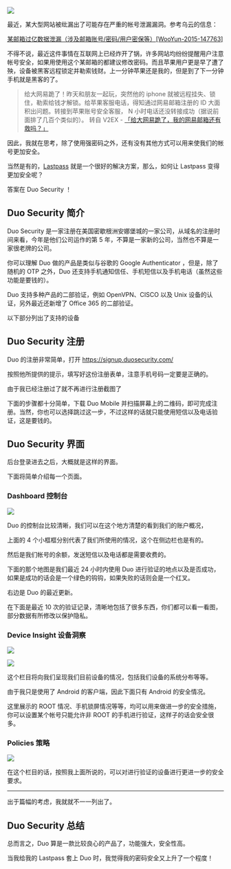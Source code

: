 <!--
Duo Security - 一款好用的双因素身份验证产品
最近，某大型网站被纰漏出了可能存在严重的帐号泄漏漏洞。参考乌云的信息：
1497689627
-->

![](https://imlonghao.b-cdn.net/files/25/5bbb48ad735be.jpg)

最近，某大型网站被纰漏出了可能存在严重的帐号泄漏漏洞。参考乌云的信息：

[某邮箱过亿数据泄漏（涉及邮箱账号/密码/用户密保等）[WooYun-2015-147763]](http://www.wooyun.org/bugs/wooyun-2015-0147763)

不得不说，最近这件事情在互联网上已经炸开了锅，许多网站均纷纷提醒用户注意帐号安全，如果用使用这个某邮箱的都建议修改密码。而且苹果用户更是早了遭了殃，设备被黑客远程锁定并勒索钱财。上一分钟苹果还是我的，但是到了下一分钟手机就是黑客的了。

> 给大网易跪了！昨天和朋友一起玩，突然他的 iphone 就被远程挂失、锁住，勒索给钱才解锁。给苹果客服电话，得知通过网易邮箱注册的 ID 大面积出问题。转接到苹果账号安全客服， N 小时电话还没转接成功（据说前面排了几百个类似的）。 转自 V2EX - [「给大网易跪了，我的网易邮箱还有救吗？」](https://www.v2ex.com/t/229151)

因此，我就在思考，除了使用强密码之外，还有没有其他方式可以用来使我们的帐号更加安全。

当然是有的，[Lastpass](https://lastpass.com/f?1592546) 就是一个很好的解决方案，那么，如何让 Lastpass 变得更加安全呢？

答案在 Duo Security ！

## Duo Security 简介

Duo Security 是一家注册在美国密歇根洲安娜堡城的一家公司，从域名的注册时间来看，今年是他们公司运作的第 5 年，不算是一家新的公司，当然也不算是一家很老牌的公司。

你可以理解 Duo 做的产品是类似与谷歌的 Google Authenticator ，但是，除了随机的 OTP 之外，Duo 还支持手机通知信任、手机短信以及手机电话（虽然这些功能是要钱的）。

Duo 支持多种产品的二部验证，例如 OpenVPN、CISCO 以及 Unix 设备的认证，另外最近还新增了 Office 365 的二部验证。

以下部分列出了支持的设备

## Duo Security 注册

Duo 的注册非常简单，打开 https://signup.duosecurity.com/

按照他所提供的提示，填写好这份注册表单，注意手机号码一定要是正确的。

由于我已经注册过了就不再进行注册截图了

下面的步骤都十分简单，下载 Duo Mobile 并扫描屏幕上的二维码，即可完成注册。当然，你也可以选择跳过这一步，不过这样的话就只能使用短信以及电话验证，这是要钱的。

## Duo Security 界面

后台登录进去之后，大概就是这样的界面。

下面将简单介绍每一个页面。

### Dashboard 控制台

![](https://imlonghao.b-cdn.net/files/25/5bbb48e68976b.jpg)

Duo 的控制台比较清晰，我们可以在这个地方清楚的看到我们的账户概况，

上面的 4 个小框框分别代表了我们所使用的情况，这个在侧边栏也是有的。

然后是我们帐号的余额，发送短信以及电话都是需要收费的。

下面的那个地图是我们最近 24 小时内使用 Duo 进行验证的地点以及是否成功，如果是成功的话会是一个绿色的钩钩，如果失败的话则会是一个红叉。

右边是 Duo 的最近更新。

在下面是最近 10 次的验证记录，清晰地包括了很多东西，你们都可以看一看图，部分数据有所修改以保护隐私。

### Device Insight 设备洞察

![](https://imlonghao.b-cdn.net/files/25/5bbb48fc1fc40.jpg)

![](https://imlonghao.b-cdn.net/files/25/5bbb49031e454.jpg)

这个栏目将向我们呈现我们目前设备的情况，包括我们设备的系统分布等等。

由于我只是使用了 Android 的客户端，因此下面只有 Android 的安全情况。

这里展示的 ROOT 情况、手机锁屏情况等等，均可以用来做进一步的安全措施，你可以设置某个帐号只能允许非 ROOT 的手机进行验证，这样子的话会安全很多。

### Policies 策略

![](https://imlonghao.b-cdn.net/files/25/5bbb49187cf42.jpg)

在这个栏目的话，按照我上面所说的，可以对进行验证的设备进行更进一步的安全要求。

---

出于篇幅的考虑，我就就不一一列出了。

## Duo Security 总结

总而言之，Duo 算是一款比较良心的产品了，功能强大，安全性高。

当我给我的 Lastpass 套上 Duo 时，我觉得我的密码安全又上升了一个程度！
